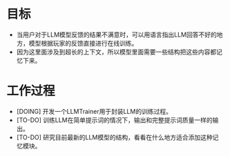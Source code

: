 # 目标
- 当用户对于LLM模型反馈的结果不满意时，可以用语言指出LLM回答不好的地方，模型根据玩家的反馈直接进行在线训练。
- 因为这里面涉及到超长的上下文，所以模型里面需要一些结构把这些内容都记忆下来。

# 工作过程
- [DOING] 开发一个LLMTrainer用于封装LLM的训练过程。
- [TO-DO] 训练LLM在简单提示词的情况下，输出和完整提示词质量一样的输出。
- [TO-DO] 研究目前最新的LLM模型的结构，看看在什么地方适合添加这种记忆模块。